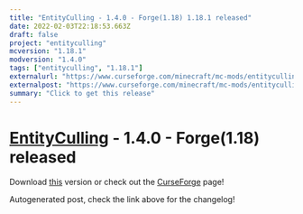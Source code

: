 ```yaml
---
title: "EntityCulling - 1.4.0 - Forge(1.18) 1.18.1 released"
date: 2022-02-03T22:18:53.663Z
draft: false
project: "entityculling"
mcversion: "1.18.1"
modversion: "1.4.0"
tags: ["entityculling", "1.18.1"]
externalurl: "https://www.curseforge.com/minecraft/mc-mods/entityculling/files/3635673"
externalpost: "https://www.curseforge.com/minecraft/mc-mods/entityculling/files/3635673"
summary: "Click to get this release"
---
```

# [EntityCulling](/project/entityculling) - 1.4.0 - Forge(1.18) released
Download [this](https://www.curseforge.com/minecraft/mc-mods/entityculling/files/3635673) version or check out the [CurseForge](https://www.curseforge.com/minecraft/mc-mods/entityculling) page!

Autogenerated post, check the link above for the changelog!
